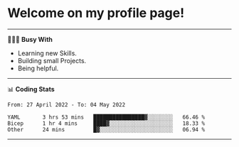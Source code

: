# Welcome on my profile page!
<!-- print(("dralla"[::-1]+"s").capitalize()) -->

---
👨🏻‍💻 **Busy With**
* Learning new Skills.
* Building small Projects.
* Being helpful.

---
📊 **Coding Stats**
<!--START_SECTION:waka-->

```text
From: 27 April 2022 - To: 04 May 2022

YAML       3 hrs 53 mins   ████████████████▓░░░░░░░░   66.46 %
Bicep      1 hr 4 mins     ████▓░░░░░░░░░░░░░░░░░░░░   18.33 %
Other      24 mins         █▓░░░░░░░░░░░░░░░░░░░░░░░   06.94 %
```

<!--END_SECTION:waka-->
---

